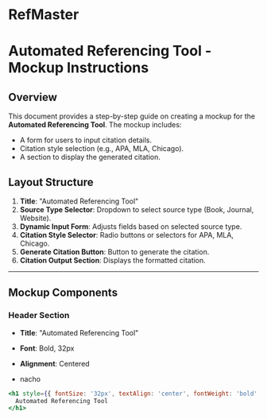 # RefMaster

# Automated Referencing Tool - Mockup Instructions

## Overview

This document provides a step-by-step guide on creating a mockup for the **Automated Referencing Tool**. The mockup includes:
- A form for users to input citation details.
- Citation style selection (e.g., APA, MLA, Chicago).
- A section to display the generated citation.

## Layout Structure

1. **Title**: "Automated Referencing Tool"
2. **Source Type Selector**: Dropdown to select source type (Book, Journal, Website).
3. **Dynamic Input Form**: Adjusts fields based on selected source type.
4. **Citation Style Selector**: Radio buttons or selectors for APA, MLA, Chicago.
5. **Generate Citation Button**: Button to generate the citation.
6. **Citation Output Section**: Displays the formatted citation.

---

## Mockup Components

### Header Section
- **Title**: "Automated Referencing Tool"
- **Font**: Bold, 32px
- **Alignment**: Centered

- nacho
```jsx
<h1 style={{ fontSize: '32px', textAlign: 'center', fontWeight: 'bold' }}>
  Automated Referencing Tool
</h1>
